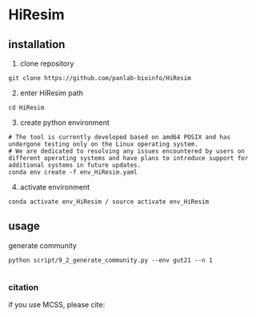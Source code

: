 # HiResim

## installation

1. clone repository
```
git clone https://github.com/panlab-bioinfo/HiResim
```

2.  enter HiResim path
```
cd HiResim
```
3. create python environment
```
# The tool is currently developed based on amd64 POSIX and has undergone testing only on the Linux operating system.
# We are dedicated to resolving any issues encountered by users on different operating systems and have plans to introduce support for additional systems in future updates.
conda env create -f env_HiResim.yaml

```
    
4. activate environment
```
conda activate env_HiResim / source activate env_HiResim
```

## usage

generate community 

```
python script/9_2_generate_community.py --env gut21 --n 1
   
```


### citation
if you use MCSS, please cite:





